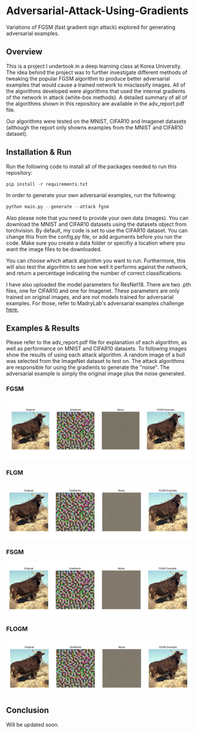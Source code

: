 # Adversarial-Attack-Using-Gradients
Variations of FGSM (fast gradient sign attack) explored for generating adversarial examples.

## Overview
This is a project I undertook in a deep learning class at Korea University. The idea behind the project was to further investigate different methods of tweaking the popular FGSM algorithm to produce better adversarial examples that would cause a trained network to misclassify images. All of the algorithms developed were algorithms that used the internal gradients of the network in attack (white-box methods). A detailed summary of all of the algorithms shown in this repository are available in the adv_report.pdf file.

Our algorithms were tested on the MNIST, CIFAR10 and Imagenet datasets (although the report only showns examples from the MNIST and CIFAR10 dataset).

## Installation & Run
Run the following code to install all of the packages needed to run this repository:
```python
pip install -r requirements.txt
```
In order to generate your own adversarial examples, run the following:
```python
python main.py --generate --attack fgsm
```
Also please note that you need to provide your own data (images). You can download the MNIST and CIFAR10 datasets using the datasets object from torchvision. By default, my code is set to use the CIFAR10 dataset. You can change this from the config.py file, or add arguments before you run the code. Make sure you create a data folder or specifiy a location where you want the image files to be downloaded.

You can choose which attack algorithm you want to run. Furthermore, this will also test the algorihtm to see how well it performs against the network, and return a percentage indicating the number of correct classifications.

I have also uploaded the model parameters for ResNet18. There are two .pth files, one for CIFAR10 and one for Imagenet. These parameters are only trained on original images, and are not models trained for adversarial examples. For those, refer to MadryLab's adversarial examples challenge [here.](https://github.com/MadryLab/cifar10_challenge)

## Examples & Results
Please refer to the adv_report.pdf file for explanation of each algorithm, as well as performance on MNIST and CIFAR10 datasets. To following images show the results of using each attack algorithm. A random image of a bull was selected from the ImageNet dataset to test on. The attack algorithms are responsible for using the gradients to generate the "noise". The adversarial example is simply the original image plus the noise generated.

### FGSM
<img src="images/fgsm.png"
     alt="FGSM results"
     style="text-align:center" />



### FLGM
<img src="images/flgm.png"
     alt="FLGM results"
     style="text-align:center" />

### FSGM
<img src="images/fsgm.png"
     alt="FSGM results"
     style="text-align:center" />

### FLOGM
<img src="images/flogm.png"
     alt="FLOGM results"
     style="text-align:center" />


## Conclusion
Will be updated soon.
